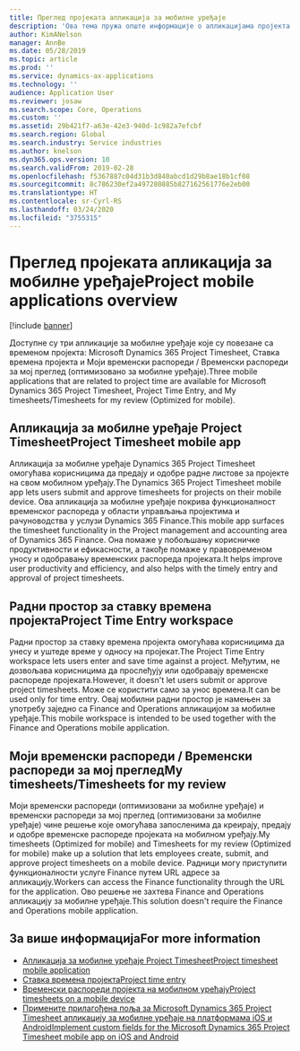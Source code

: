 ```yaml
---
title: Преглед пројеката апликација за мобилне уређаје
description: 'Ова тема пружа опште информације о апликацијама пројекта које се односе на време: Microsoft Dynamics 365 Project Timesheet, Ставка времена пројекта и Моји временски распореди / Временски распореди, које су доступне на мобилном уређају.'
author: KimANelson
manager: AnnBe
ms.date: 05/28/2019
ms.topic: article
ms.prod: ''
ms.service: dynamics-ax-applications
ms.technology: ''
audience: Application User
ms.reviewer: josaw
ms.search.scope: Core, Operations
ms.custom: ''
ms.assetid: 29b421f7-a63e-42e3-940d-1c982a7efcbf
ms.search.region: Global
ms.search.industry: Service industries
ms.author: knelson
ms.dyn365.ops.version: 10
ms.search.validFrom: 2019-02-28
ms.openlocfilehash: f5367887c04d31b3d840abcd1d29b8ae18b1cf08
ms.sourcegitcommit: 8c786230ef2a497280885b827162561776e2eb00
ms.translationtype: HT
ms.contentlocale: sr-Cyrl-RS
ms.lasthandoff: 03/24/2020
ms.locfileid: "3755315"
---
```

# <a name="project-mobile-applications-overview"></a><span data-ttu-id="213fc-103">Преглед пројеката апликација за мобилне уређаје</span><span class="sxs-lookup"><span data-stu-id="213fc-103">Project mobile applications overview</span></span>

[!include [banner](../includes/banner.md)]

<span data-ttu-id="213fc-104">Доступне су три апликације за мобилне уређаје које су повезане са временом пројекта: Microsoft Dynamics 365 Project Timesheet, Ставка времена пројекта и Моји временски распореди / Временски распореди за мој преглед (оптимизовано за мобилне уређаје).</span><span class="sxs-lookup"><span data-stu-id="213fc-104">Three mobile applications that are related to project time are available for Microsoft Dynamics 365 Project Timesheet, Project Time Entry, and My timesheets/Timesheets for my review (Optimized for mobile).</span></span>

## <a name="project-timesheet-mobile-app"></a><span data-ttu-id="213fc-105">Апликација за мобилне уређаје Project Timesheet</span><span class="sxs-lookup"><span data-stu-id="213fc-105">Project Timesheet mobile app</span></span>

<span data-ttu-id="213fc-106">Апликација за мобилне уређаје Dynamics 365 Project Timesheet омогућава корисницима да предају и одобре радне листове за пројекте на свом мобилном уређају.</span><span class="sxs-lookup"><span data-stu-id="213fc-106">The Dynamics 365 Project Timesheet mobile app lets users submit and approve timesheets for projects on their mobile device.</span></span> <span data-ttu-id="213fc-107">Ова апликација за мобилне уређаје покрива функционалност временског распореда у области управљања пројектима и рачуноводства у услузи Dynamics 365 Finance.</span><span class="sxs-lookup"><span data-stu-id="213fc-107">This mobile app surfaces the timesheet functionality in the Project management and accounting area of Dynamics 365 Finance.</span></span> <span data-ttu-id="213fc-108">Она помаже у побољшању корисничке продуктивности и ефикасности, а такође помаже у правовременом уносу и одобравању временских распореда пројеката.</span><span class="sxs-lookup"><span data-stu-id="213fc-108">It helps improve user productivity and efficiency, and also helps with the timely entry and approval of project timesheets.</span></span>

## <a name="project-time-entry-workspace"></a><span data-ttu-id="213fc-109">Радни простор за ставку времена пројекта</span><span class="sxs-lookup"><span data-stu-id="213fc-109">Project Time Entry workspace</span></span>

<span data-ttu-id="213fc-110">Радни простор за ставку времена пројекта омогућава корисницима да унесу и уштеде време у односу на пројекат.</span><span class="sxs-lookup"><span data-stu-id="213fc-110">The Project Time Entry workspace lets users enter and save time against a project.</span></span> <span data-ttu-id="213fc-111">Међутим, не дозвољава корисницима да прослеђују или одобравају временске распореде пројеката.</span><span class="sxs-lookup"><span data-stu-id="213fc-111">However, it doesn't let users submit or approve project timesheets.</span></span> <span data-ttu-id="213fc-112">Може се користити само за унос времена.</span><span class="sxs-lookup"><span data-stu-id="213fc-112">It can be used only for time entry.</span></span> <span data-ttu-id="213fc-113">Овај мобилни радни простор је намењен за употребу заједно са Finance and Operations апликацијом за мобилне уређаје.</span><span class="sxs-lookup"><span data-stu-id="213fc-113">This mobile workspace is intended to be used together with the Finance and Operations mobile application.</span></span>

## <a name="my-timesheetstimesheets-for-my-review"></a><span data-ttu-id="213fc-114">Моји временски распореди / Временски распореди за мој преглед</span><span class="sxs-lookup"><span data-stu-id="213fc-114">My timesheets/Timesheets for my review</span></span>

<span data-ttu-id="213fc-115">Моји временски распореди (оптимизовани за мобилне уређаје) и временски распореди за мој преглед (оптимизовани за мобилне уређаје) чине решење које омогућава запосленима да креирају, предају и одобре временске распореде пројеката на мобилном уређају.</span><span class="sxs-lookup"><span data-stu-id="213fc-115">My timesheets (Optimized for mobile) and Timesheets for my review (Optimized for mobile) make up a solution that lets employees create, submit, and approve project timesheets on a mobile device.</span></span> <span data-ttu-id="213fc-116">Радници могу приступити функционалности услуге Finance путем URL адресе за апликацију.</span><span class="sxs-lookup"><span data-stu-id="213fc-116">Workers can access the Finance functionality through the URL for the application.</span></span> <span data-ttu-id="213fc-117">Ово решење не захтева Finance and Operations апликацију за мобилне уређаје.</span><span class="sxs-lookup"><span data-stu-id="213fc-117">This solution doesn't require the Finance and Operations mobile application.</span></span>

## <a name="for-more-information"></a><span data-ttu-id="213fc-118">За више информација</span><span class="sxs-lookup"><span data-stu-id="213fc-118">For more information</span></span>

- [<span data-ttu-id="213fc-119">Апликација за мобилне уређаје Project Timesheet</span><span class="sxs-lookup"><span data-stu-id="213fc-119">Project timesheet mobile application</span></span>](project-timesheet.md)
- [<span data-ttu-id="213fc-120">Ставка времена пројекта</span><span class="sxs-lookup"><span data-stu-id="213fc-120">Project time entry</span></span>]( project-time-entry-mobile-workspace.md)
- [<span data-ttu-id="213fc-121">Временски распореди пројекта на мобилном уређају</span><span class="sxs-lookup"><span data-stu-id="213fc-121">Project timesheets on a mobile device</span></span>](Mobile-timesheets.md)
- [<span data-ttu-id="213fc-122">Примените прилагођена поља за Microsoft Dynamics 365 Project Timesheet апликацију за мобилне уређаје на платформама iOS и Android</span><span class="sxs-lookup"><span data-stu-id="213fc-122">Implement custom fields for the Microsoft Dynamics 365 Project Timesheet mobile app on iOS and Android</span></span>](custom-fields-mobile.md)
